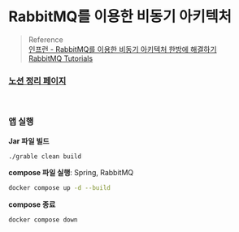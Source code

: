 # RabbitMQ를 이용한 비동기 아키텍처 

> Reference <br/>
> [인프런 - RabbitMQ를 이용한 비동기 아키텍처 한방에 해결하기](https://www.inflearn.com/course/rabbitmq-%EB%B9%84%EB%8F%99%EA%B8%B0-%EC%95%84%ED%82%A4%ED%85%8D%EC%B2%98-%ED%95%9C%EB%B0%A9%EC%97%90/dashboard) <br/>
> [RabbitMQ Tutorials](https://www.rabbitmq.com/tutorials) <br/>


### [노션 정리 페이지]() 

<br/>

### 앱 실행

**Jar 파일 빌드**
```bash
./grable clean build
```

**compose 파일 실행**: Spring, RabbitMQ

```bash
docker compose up -d --build
```

**compose 종료**

```bash
docker compose down
```

<br/>

